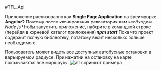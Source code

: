 #TFL_Api

Приложение раелизованно как **Single Page Application** на фреимворке **Angular2**
Поэтому после клонирования репозитория вам необходим *Node js*
Чтобы запустить приложение, наберите в командной строке (перейдя в корневой каталог приложения) ***npm start***
Пока что проект содержит полную библеотеку, потэтому весит несколько больше необходимого.

Пользователь может видеть все доступные автобусные остановки в варъируемом радиусе. При нажатии на остановку на карте показываются все маршруты.
![alt скриншот примера](https://pp.vk.me/c637730/v637730180/1ae1d/M5lAFNM4Lrc.jpg)

